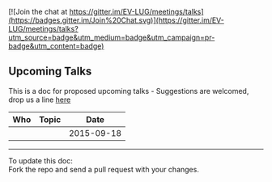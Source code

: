 [![Join the chat at https://gitter.im/EV-LUG/meetings/talks](https://badges.gitter.im/Join%20Chat.svg)](https://gitter.im/EV-LUG/meetings/talks?utm_source=badge&utm_medium=badge&utm_campaign=pr-badge&utm_content=badge)


Upcoming Talks
--------------

This is a doc for proposed upcoming talks - Suggestions are welcomed, drop us a line [here][1] 


| Who               |  Topic                |  Date       |
|-------------------|-----------------------|-------------|
|                   |                       | 2015-09-18  |  



---
To update this doc:  
Fork the repo and send a pull request with your changes.


[1]: https://gitter.im/EV-LUG/meetings/talks
